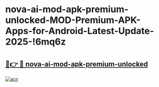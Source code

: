 # nova-ai-mod-apk-premium-unlocked-MOD-Premium-APK-Apps-for-Android-Latest-Update-2025-!6mq6z

# <h2><a href="https://inw2y8.esa.edu.pl?title=nova-ai-mod-apk-premium-unlocked&ref=6mq6z">🔗👉 🔴 nova-ai-mod-apk-premium-unlocked</a></h2>

[![acn](https://github.com/user-attachments/assets/0f9c940e-d8b0-45ae-aac7-cd30a18b3e1c)](https://inw2y8.esa.edu.pl?title=nova-ai-mod-apk-premium-unlocked&ref=6mq6z)

